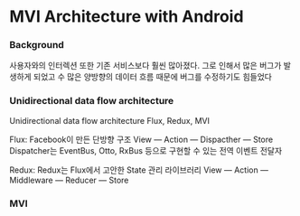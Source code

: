 

# MVI Architecture with Android

### Background

사용자와의 인터렉션 또한 기존 서비스보다 훨씬 많아졌다. 그로 인해서 많은 버그가 발생하게 되었고 수 많은 양방향의 데이터 흐름 때문에 버그를 수정하기도 힘들었다

### Unidirectional data flow architecture 

Unidirectional data flow architecture 
Flux, Redux, MVI

Flux: Facebook이 만든 단방향 구조
View — Action — Dispacther — Store
Dispatcher는 EventBus, Otto, RxBus 등으로 구현할 수 있는 전역 이벤트 전달자

Redux: Redux는 Flux에서 고안한 State 관리 라이브러리
View — Action — Middleware — Reducer — Store


### MVI


<!--stackedit_data:
eyJoaXN0b3J5IjpbMTQ3MzQ0NTc5NywtNDQ1OTgxMjYwLDg4MT
QxOTYxMSwtMTkwNzMzMjk0XX0=
-->